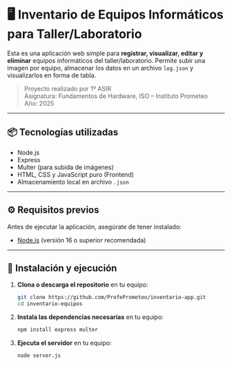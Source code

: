 # 🖥️ Inventario de Equipos Informáticos para Taller/Laboratorio

Esta es una aplicación web simple para **registrar, visualizar, editar y eliminar** equipos informáticos del taller/laboratorio. Permite subir una imagen por equipo, almacenar los datos en un archivo `log.json` y visualizarlos en forma de tabla.

> Proyecto realizado por 1º ASIR  
> Asignatura: Fundamentos de Hardware, ISO – Instituto Prometeo  
> Año: 2025

---

## 📦 Tecnologías utilizadas

- Node.js
- Express
- Multer (para subida de imágenes)
- HTML, CSS y JavaScript puro (Frontend)
- Almacenamiento local en archivo `.json`

---

## ⚙️ Requisitos previos

Antes de ejecutar la aplicación, asegúrate de tener instalado:

- [Node.js](https://nodejs.org/) (versión 16 o superior recomendada)

---

## 🚀 Instalación y ejecución

1. **Clona o descarga el repositorio** en tu equipo:

   ```bash
   git clone https://github.com/ProfePrometeo/inventario-app.git
   cd inventario-equipos

2. **Instala las dependencias necesarias** en tu equipo:

   ```bash
   npm install express multer

3. **Ejecuta el servidor** en tu equipo:
   ```bash
   node server.js
